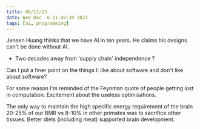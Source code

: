 ```yaml
---
title: 06/12/23
date: Wed Dec  6 11:49:39 2023
tags: [ai, programming]
---
```


Jensen Huang thinks that we have AI in ten years. He claims his designs can't be done without AI.

* Two decades away from 'supply chain' independence ?

Can I put a finer point on the things I: like about software and don't like about software?

For some reason I'm reminded of the Feynman quote of people getting lost in computation. Excitement about the useless
optimisations.

The only way to maintain the high specific energy requirement of the brain 20-25% of our BMR vs 8-10% in other primates
was to sacrifice other tissues. Better diets (including meat) supported brain development.
